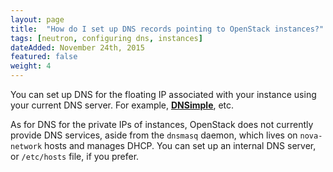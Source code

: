 ```yaml
---
layout: page
title:  "How do I set up DNS records pointing to OpenStack instances?"
tags: [neutron, configuring dns, instances]
dateAdded: November 24th, 2015
featured: false
weight: 4
---
```


You can set up DNS for the floating IP associated with your instance using your current DNS server.  For example, [**DNSimple**](https://dnsimple.com), etc.

As for DNS for the private IPs of instances, OpenStack does not currently provide DNS services, aside from the `dnsmasq` daemon, which lives on `nova-network` hosts and manages DHCP.  You can set up an internal DNS server, or `/etc/hosts` file, if you prefer.

